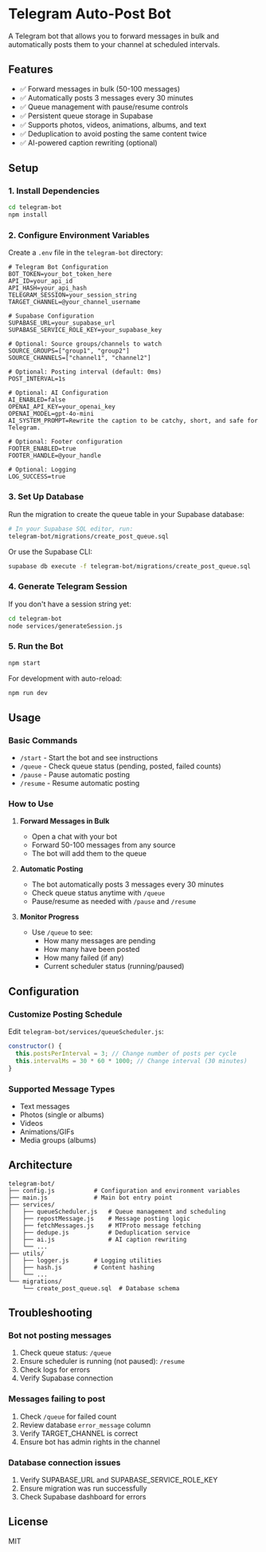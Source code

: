 # Telegram Auto-Post Bot

A Telegram bot that allows you to forward messages in bulk and automatically posts them to your channel at scheduled intervals.

## Features

- ✅ Forward messages in bulk (50-100 messages)
- ✅ Automatically posts 3 messages every 30 minutes
- ✅ Queue management with pause/resume controls
- ✅ Persistent queue storage in Supabase
- ✅ Supports photos, videos, animations, albums, and text
- ✅ Deduplication to avoid posting the same content twice
- ✅ AI-powered caption rewriting (optional)

## Setup

### 1. Install Dependencies

```bash
cd telegram-bot
npm install
```

### 2. Configure Environment Variables

Create a `.env` file in the `telegram-bot` directory:

```env
# Telegram Bot Configuration
BOT_TOKEN=your_bot_token_here
API_ID=your_api_id
API_HASH=your_api_hash
TELEGRAM_SESSION=your_session_string
TARGET_CHANNEL=@your_channel_username

# Supabase Configuration
SUPABASE_URL=your_supabase_url
SUPABASE_SERVICE_ROLE_KEY=your_supabase_key

# Optional: Source groups/channels to watch
SOURCE_GROUPS=["group1", "group2"]
SOURCE_CHANNELS=["channel1", "channel2"]

# Optional: Posting interval (default: 0ms)
POST_INTERVAL=1s

# Optional: AI Configuration
AI_ENABLED=false
OPENAI_API_KEY=your_openai_key
OPENAI_MODEL=gpt-4o-mini
AI_SYSTEM_PROMPT=Rewrite the caption to be catchy, short, and safe for Telegram.

# Optional: Footer configuration
FOOTER_ENABLED=true
FOOTER_HANDLE=@your_handle

# Optional: Logging
LOG_SUCCESS=true
```

### 3. Set Up Database

Run the migration to create the queue table in your Supabase database:

```bash
# In your Supabase SQL editor, run:
telegram-bot/migrations/create_post_queue.sql
```

Or use the Supabase CLI:

```bash
supabase db execute -f telegram-bot/migrations/create_post_queue.sql
```

### 4. Generate Telegram Session

If you don't have a session string yet:

```bash
cd telegram-bot
node services/generateSession.js
```

### 5. Run the Bot

```bash
npm start
```

For development with auto-reload:

```bash
npm run dev
```

## Usage

### Basic Commands

- `/start` - Start the bot and see instructions
- `/queue` - Check queue status (pending, posted, failed counts)
- `/pause` - Pause automatic posting
- `/resume` - Resume automatic posting

### How to Use

1. **Forward Messages in Bulk**
   - Open a chat with your bot
   - Forward 50-100 messages from any source
   - The bot will add them to the queue

2. **Automatic Posting**
   - The bot automatically posts 3 messages every 30 minutes
   - Check queue status anytime with `/queue`
   - Pause/resume as needed with `/pause` and `/resume`

3. **Monitor Progress**
   - Use `/queue` to see:
     - How many messages are pending
     - How many have been posted
     - How many failed (if any)
     - Current scheduler status (running/paused)

## Configuration

### Customize Posting Schedule

Edit `telegram-bot/services/queueScheduler.js`:

```javascript
constructor() {
  this.postsPerInterval = 3; // Change number of posts per cycle
  this.intervalMs = 30 * 60 * 1000; // Change interval (30 minutes)
}
```

### Supported Message Types

- Text messages
- Photos (single or albums)
- Videos
- Animations/GIFs
- Media groups (albums)

## Architecture

```
telegram-bot/
├── config.js           # Configuration and environment variables
├── main.js             # Main bot entry point
├── services/
│   ├── queueScheduler.js   # Queue management and scheduling
│   ├── repostMessage.js    # Message posting logic
│   ├── fetchMessages.js    # MTProto message fetching
│   ├── dedupe.js           # Deduplication service
│   ├── ai.js               # AI caption rewriting
│   └── ...
├── utils/
│   ├── logger.js       # Logging utilities
│   ├── hash.js         # Content hashing
│   └── ...
└── migrations/
    └── create_post_queue.sql  # Database schema
```

## Troubleshooting

### Bot not posting messages

1. Check queue status: `/queue`
2. Ensure scheduler is running (not paused): `/resume`
3. Check logs for errors
4. Verify Supabase connection

### Messages failing to post

1. Check `/queue` for failed count
2. Review database `error_message` column
3. Verify TARGET_CHANNEL is correct
4. Ensure bot has admin rights in the channel

### Database connection issues

1. Verify SUPABASE_URL and SUPABASE_SERVICE_ROLE_KEY
2. Ensure migration was run successfully
3. Check Supabase dashboard for errors

## License

MIT
